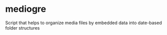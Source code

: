# mediogre
Script that helps to organize media files by embedded data into date-based folder structures
